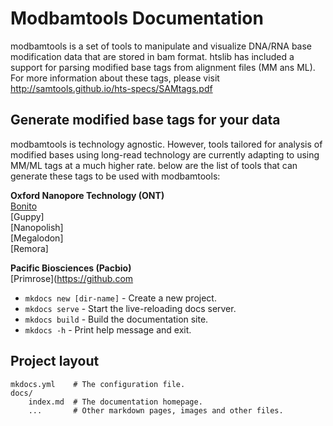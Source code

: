 # Modbamtools Documentation

modbamtools is a set of tools to manipulate and visualize DNA/RNA base modification data that are stored in bam format. htslib has included a support for parsing modified base tags from alignment files (MM ans ML). For more information about these tags, please visit http://samtools.github.io/hts-specs/SAMtags.pdf

## Generate modified base tags for your data
modbamtools is technology agnostic. However, tools tailored for analysis of modified bases using long-read technology are currently adapting to using MM/ML tags at a much higher rate. below are the list of tools that can generate these tags to be used with modbamtools:

**Oxford Nanopore Technology (ONT)**  
[Bonito](https://github.com/nanoporetech/bonito)  
[Guppy]  
[Nanopolish]  
[Megalodon]  
[Remora]

**Pacific Biosciences (Pacbio)**  
[Primrose](https://github.com
* `mkdocs new [dir-name]` - Create a new project.
* `mkdocs serve` - Start the live-reloading docs server.
* `mkdocs build` - Build the documentation site.
* `mkdocs -h` - Print help message and exit.

## Project layout

    mkdocs.yml    # The configuration file.
    docs/
        index.md  # The documentation homepage.
        ...       # Other markdown pages, images and other files.

